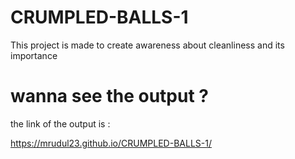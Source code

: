 # CRUMPLED-BALLS-1
This project is made to create awareness about cleanliness and its importance 

# wanna see the output ?

the link of the output is :

https://mrudul23.github.io/CRUMPLED-BALLS-1/
